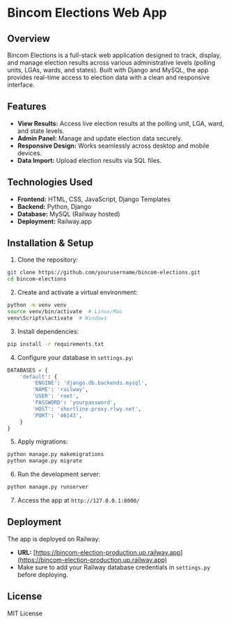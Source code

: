 # Bincom Elections Web App

## Overview

Bincom Elections is a full-stack web application designed to track, display, and manage election results across various administrative levels (polling units, LGAs, wards, and states). Built with Django and MySQL, the app provides real-time access to election data with a clean and responsive interface.

## Features

* **View Results:** Access live election results at the polling unit, LGA, ward, and state levels.
* **Admin Panel:** Manage and update election data securely.
* **Responsive Design:** Works seamlessly across desktop and mobile devices.
* **Data Import:** Upload election results via SQL files.

## Technologies Used

* **Frontend:** HTML, CSS, JavaScript, Django Templates
* **Backend:** Python, Django
* **Database:** MySQL (Railway hosted)
* **Deployment:** Railway.app

## Installation & Setup

1. Clone the repository:

```bash
git clone https://github.com/yourusername/bincom-elections.git
cd bincom-elections
```

2. Create and activate a virtual environment:

```bash
python -m venv venv
source venv/bin/activate  # Linux/Mac
venv\Scripts\activate  # Windows
```

3. Install dependencies:

```bash
pip install -r requirements.txt
```

4. Configure your database in `settings.py`:

```python
DATABASES = {
    'default': {
        'ENGINE': 'django.db.backends.mysql',
        'NAME': 'railway',
        'USER': 'root',
        'PASSWORD': 'yourpassword',
        'HOST': 'shortline.proxy.rlwy.net',
        'PORT': '46143',
    }
}
```

5. Apply migrations:

```bash
python manage.py makemigrations
python manage.py migrate
```

6. Run the development server:

```bash
python manage.py runserver
```

7. Access the app at `http://127.0.0.1:8000/`

## Deployment

The app is deployed on Railway:

* **URL:** [https://bincom-election-production.up.railway.app](https://bincom-election-production.up.railway.app)
* Make sure to add your Railway database credentials in `settings.py` before deploying.

## License

MIT License
